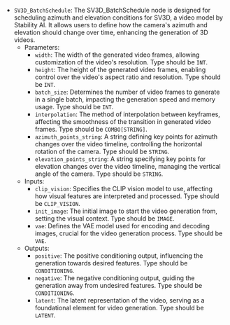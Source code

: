 - `SV3D_BatchSchedule`: The SV3D_BatchSchedule node is designed for scheduling azimuth and elevation conditions for SV3D, a video model by Stability AI. It allows users to define how the camera's azimuth and elevation should change over time, enhancing the generation of 3D videos.
    - Parameters:
        - `width`: The width of the generated video frames, allowing customization of the video's resolution. Type should be `INT`.
        - `height`: The height of the generated video frames, enabling control over the video's aspect ratio and resolution. Type should be `INT`.
        - `batch_size`: Determines the number of video frames to generate in a single batch, impacting the generation speed and memory usage. Type should be `INT`.
        - `interpolation`: The method of interpolation between keyframes, affecting the smoothness of the transition in generated video frames. Type should be `COMBO[STRING]`.
        - `azimuth_points_string`: A string defining key points for azimuth changes over the video timeline, controlling the horizontal rotation of the camera. Type should be `STRING`.
        - `elevation_points_string`: A string specifying key points for elevation changes over the video timeline, managing the vertical angle of the camera. Type should be `STRING`.
    - Inputs:
        - `clip_vision`: Specifies the CLIP vision model to use, affecting how visual features are interpreted and processed. Type should be `CLIP_VISION`.
        - `init_image`: The initial image to start the video generation from, setting the visual context. Type should be `IMAGE`.
        - `vae`: Defines the VAE model used for encoding and decoding images, crucial for the video generation process. Type should be `VAE`.
    - Outputs:
        - `positive`: The positive conditioning output, influencing the generation towards desired features. Type should be `CONDITIONING`.
        - `negative`: The negative conditioning output, guiding the generation away from undesired features. Type should be `CONDITIONING`.
        - `latent`: The latent representation of the video, serving as a foundational element for video generation. Type should be `LATENT`.
